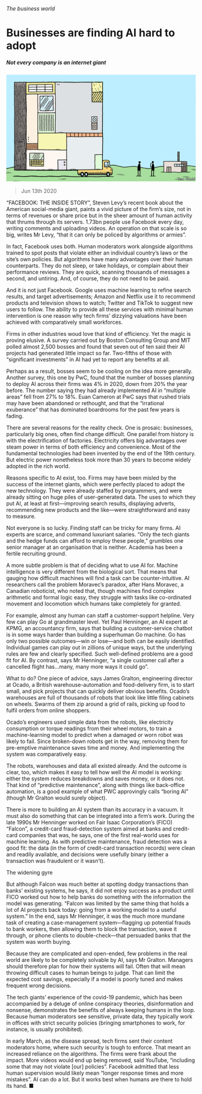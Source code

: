 ###### The business world

# Businesses are finding AI hard to adopt 

##### Not every company is an internet giant 

![image](images/20200613_TQD007.jpg) 

> Jun 13th 2020 

“FACEBOOK: THE INSIDE STORY”, Steven Levy’s recent book about the American social-media giant, paints a vivid picture of the firm’s size, not in terms of revenues or share price but in the sheer amount of human activity that thrums through its servers. 1.73bn people use Facebook every day, writing comments and uploading videos. An operation on that scale is so big, writes Mr Levy, “that it can only be policed by algorithms or armies”.

In fact, Facebook uses both. Human moderators work alongside algorithms trained to spot posts that violate either an individual country’s laws or the site’s own policies. But algorithms have many advantages over their human counterparts. They do not sleep, or take holidays, or complain about their performance reviews. They are quick, scanning thousands of messages a second, and untiring. And, of course, they do not need to be paid.


And it is not just Facebook. Google uses machine learning to refine search results, and target advertisements; Amazon and Netflix use it to recommend products and television shows to watch; Twitter and TikTok to suggest new users to follow. The ability to provide all these services with minimal human intervention is one reason why tech firms’ dizzying valuations have been achieved with comparatively small workforces.

Firms in other industries woud love that kind of efficiency. Yet the magic is proving elusive. A survey carried out by Boston Consulting Group and MIT polled almost 2,500 bosses and found that seven out of ten said their AI projects had generated little impact so far. Two-fifths of those with “significant investments” in AI had yet to report any benefits at all.

Perhaps as a result, bosses seem to be cooling on the idea more generally. Another survey, this one by PwC, found that the number of bosses planning to deploy AI across their firms was 4% in 2020, down from 20% the year before. The number saying they had already implemented AI in “multiple areas” fell from 27% to 18%. Euan Cameron at PwC says that rushed trials may have been abandoned or rethought, and that the “irrational exuberance” that has dominated boardrooms for the past few years is fading.

There are several reasons for the reality check. One is prosaic: businesses, particularly big ones, often find change difficult. One parallel from history is with the electrification of factories. Electricity offers big advantages over steam power in terms of both efficiency and convenience. Most of the fundamental technologies had been invented by the end of the 19th century. But electric power nonetheless took more than 30 years to become widely adopted in the rich world.

Reasons specific to AI exist, too. Firms may have been misled by the success of the internet giants, which were perfectly placed to adopt the new technology. They were already staffed by programmers, and were already sitting on huge piles of user-generated data. The uses to which they put AI, at least at first—improving search results, displaying adverts, recommending new products and the like—were straightforward and easy to measure.

Not everyone is so lucky. Finding staff can be tricky for many firms. AI experts are scarce, and command luxuriant salaries. “Only the tech giants and the hedge funds can afford to employ these people,” grumbles one senior manager at an organisation that is neither. Academia has been a fertile recruiting ground.

A more subtle problem is that of deciding what to use AI for. Machine intelligence is very different from the biological sort. That means that gauging how difficult machines will find a task can be counter-intuitive. AI researchers call the problem Moravec’s paradox, after Hans Moravec, a Canadian roboticist, who noted that, though machines find complex arithmetic and formal logic easy, they struggle with tasks like co-ordinated movement and locomotion which humans take completely for granted.

For example, almost any human can staff a customer-support helpline. Very few can play Go at grandmaster level. Yet Paul Henninger, an AI expert at KPMG, an accountancy firm, says that building a customer-service chatbot is in some ways harder than building a superhuman Go machine. Go has only two possible outcomes—win or lose—and both can be easily identified. Individual games can play out in zillions of unique ways, but the underlying rules are few and clearly specified. Such well-defined problems are a good fit for AI. By contrast, says Mr Henninger, “a single customer call after a cancelled flight has…many, many more ways it could go”.

What to do? One piece of advice, says James Gralton, engineering director at Ocado, a British warehouse-automation and food-delivery firm, is to start small, and pick projects that can quickly deliver obvious benefits. Ocado’s warehouses are full of thousands of robots that look like little filing cabinets on wheels. Swarms of them zip around a grid of rails, picking up food to fulfil orders from online shoppers.

Ocado’s engineers used simple data from the robots, like electricity consumption or torque readings from their wheel motors, to train a machine-learning model to predict when a damaged or worn robot was likely to fail. Since broken-down robots get in the way, removing them for pre-emptive maintenance saves time and money. And implementing the system was comparatively easy.

The robots, warehouses and data all existed already. And the outcome is clear, too, which makes it easy to tell how well the AI model is working: either the system reduces breakdowns and saves money, or it does not. That kind of “predictive maintenance”, along with things like back-office automation, is a good example of what PWC approvingly calls “boring AI” (though Mr Gralton would surely object).

There is more to building an AI system than its accuracy in a vacuum. It must also do something that can be integrated into a firm’s work. During the late 1990s Mr Henninger worked on Fair Isaac Corporation’s (FICO) “Falcon”, a credit-card fraud-detection system aimed at banks and credit-card companies that was, he says, one of the first real-world uses for machine learning. As with predictive maintenance, fraud detection was a good fit: the data (in the form of credit-card transaction records) were clean and readily available, and decisions were usefully binary (either a transaction was fraudulent or it wasn’t).

The widening gyre

But although Falcon was much better at spotting dodgy transactions than banks’ existing systems, he says, it did not enjoy success as a product until FICO worked out how to help banks do something with the information the model was generating. “Falcon was limited by the same thing that holds a lot of AI projects back today: going from a working model to a useful system.” In the end, says Mr Henninger, it was the much more mundane task of creating a case-management system—flagging up potential frauds to bank workers, then allowing them to block the transaction, wave it through, or phone clients to double-check—that persuaded banks that the system was worth buying.

Because they are complicated and open-ended, few problems in the real world are likely to be completely solvable by AI, says Mr Gralton. Managers should therefore plan for how their systems will fail. Often that will mean throwing difficult cases to human beings to judge. That can limit the expected cost savings, especially if a model is poorly tuned and makes frequent wrong decisions.

The tech giants’ experience of the covid-19 pandemic, which has been accompanied by a deluge of online conspiracy theories, disinformation and nonsense, demonstrates the benefits of always keeping humans in the loop. Because human moderators see sensitive, private data, they typically work in offices with strict security policies (bringing smartphones to work, for instance, is usually prohibited).

In early March, as the disease spread, tech firms sent their content moderators home, where such security is tough to enforce. That meant an increased reliance on the algorithms. The firms were frank about the impact. More videos would end up being removed, said YouTube, “including some that may not violate [our] policies”. Facebook admitted that less human supervision would likely mean “longer response times and more mistakes”. AI can do a lot. But it works best when humans are there to hold its hand. ■

